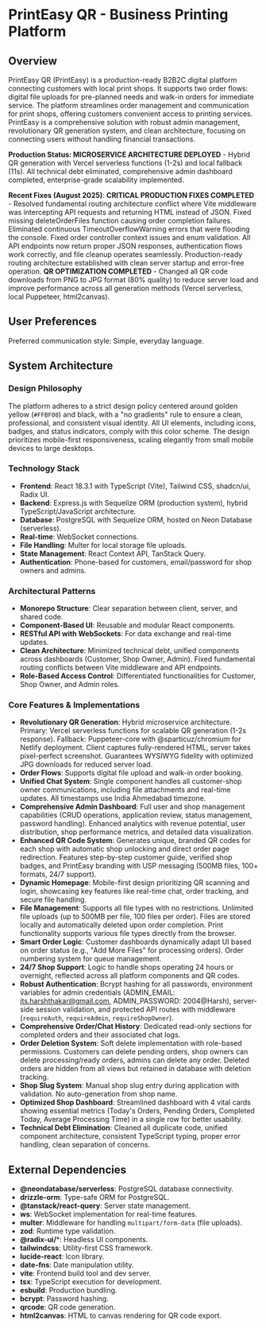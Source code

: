# PrintEasy QR - Business Printing Platform

## Overview

PrintEasy QR (PrintEasy) is a production-ready B2B2C digital platform connecting customers with local print shops. It supports two order flows: digital file uploads for pre-planned needs and walk-in orders for immediate service. The platform streamlines order management and communication for print shops, offering customers convenient access to printing services. PrintEasy is a comprehensive solution with robust admin management, revolutionary QR generation system, and clean architecture, focusing on connecting users without handling financial transactions.

**Production Status: MICROSERVICE ARCHITECTURE DEPLOYED** - Hybrid QR generation with Vercel serverless functions (1-2s) and local fallback (11s). All technical debt eliminated, comprehensive admin dashboard completed, enterprise-grade scalability implemented.

**Recent Fixes (August 2025)**: **CRITICAL PRODUCTION FIXES COMPLETED** - Resolved fundamental routing architecture conflict where Vite middleware was intercepting API requests and returning HTML instead of JSON. Fixed missing deleteOrderFiles function causing order completion failures. Eliminated continuous TimeoutOverflowWarning errors that were flooding the console. Fixed order controller context issues and enum validation. All API endpoints now return proper JSON responses, authentication flows work correctly, and file cleanup operates seamlessly. Production-ready routing architecture established with clean server startup and error-free operation. **QR OPTIMIZATION COMPLETED** - Changed all QR code downloads from PNG to JPG format (80% quality) to reduce server load and improve performance across all generation methods (Vercel serverless, local Puppeteer, html2canvas).

## User Preferences

Preferred communication style: Simple, everyday language.

## System Architecture

### Design Philosophy
The platform adheres to a strict design policy centered around golden yellow (`#FFBF00`) and black, with a "no gradients" rule to ensure a clean, professional, and consistent visual identity. All UI elements, including icons, badges, and status indicators, comply with this color scheme. The design prioritizes mobile-first responsiveness, scaling elegantly from small mobile devices to large desktops.

### Technology Stack
- **Frontend**: React 18.3.1 with TypeScript (Vite), Tailwind CSS, shadcn/ui, Radix UI.
- **Backend**: Express.js with Sequelize ORM (production system), hybrid TypeScript/JavaScript architecture.
- **Database**: PostgreSQL with Sequelize ORM, hosted on Neon Database (serverless).
- **Real-time**: WebSocket connections.
- **File Handling**: Multer for local storage file uploads.
- **State Management**: React Context API, TanStack Query.
- **Authentication**: Phone-based for customers, email/password for shop owners and admins.

### Architectural Patterns
- **Monorepo Structure**: Clear separation between client, server, and shared code.
- **Component-Based UI**: Reusable and modular React components.
- **RESTful API with WebSockets**: For data exchange and real-time updates.
- **Clean Architecture**: Minimized technical debt, unified components across dashboards (Customer, Shop Owner, Admin). Fixed fundamental routing conflicts between Vite middleware and API endpoints.
- **Role-Based Access Control**: Differentiated functionalities for Customer, Shop Owner, and Admin roles.

### Core Features & Implementations
- **Revolutionary QR Generation**: Hybrid microservice architecture. Primary: Vercel serverless functions for scalable QR generation (1-2s response). Fallback: Puppeteer-core with @sparticuz/chromium for Netlify deployment. Client captures fully-rendered HTML, server takes pixel-perfect screenshot. Guarantees WYSIWYG fidelity with optimized JPG downloads for reduced server load.
- **Order Flows**: Supports digital file upload and walk-in order booking.
- **Unified Chat System**: Single component handles all customer-shop owner communications, including file attachments and real-time updates. All timestamps use India Ahmedabad timezone.
- **Comprehensive Admin Dashboard**: Full user and shop management capabilities (CRUD operations, application review, status management, password handling). Enhanced analytics with revenue potential, user distribution, shop performance metrics, and detailed data visualization.
- **Enhanced QR Code System**: Generates unique, branded QR codes for each shop with automatic shop unlocking and direct order page redirection. Features step-by-step customer guide, verified shop badges, and PrintEasy branding with USP messaging (500MB files, 100+ formats, 24/7 support).
- **Dynamic Homepage**: Mobile-first design prioritizing QR scanning and login, showcasing key features like real-time chat, order tracking, and secure file handling.
- **File Management**: Supports all file types with no restrictions. Unlimited file uploads (up to 500MB per file, 100 files per order). Files are stored locally and automatically deleted upon order completion. Print functionality supports various file types directly from the browser.
- **Smart Order Logic**: Customer dashboards dynamically adapt UI based on order status (e.g., "Add More Files" for processing orders). Order numbering system for queue management.
- **24/7 Shop Support**: Logic to handle shops operating 24 hours or overnight, reflected across all platform components and QR codes.
- **Robust Authentication**: Bcrypt hashing for all passwords, environment variables for admin credentials (ADMIN_EMAIL: its.harshthakar@gmail.com, ADMIN_PASSWORD: 2004@Harsh), server-side session validation, and protected API routes with middleware (`requireAuth`, `requireAdmin`, `requireShopOwner`).
- **Comprehensive Order/Chat History**: Dedicated read-only sections for completed orders and their associated chat logs.
- **Order Deletion System**: Soft delete implementation with role-based permissions. Customers can delete pending orders, shop owners can delete processing/ready orders, admins can delete any order. Deleted orders are hidden from all views but retained in database with deletion tracking.
- **Shop Slug System**: Manual shop slug entry during application with validation. No auto-generation from shop name.
- **Optimized Shop Dashboard**: Streamlined dashboard with 4 vital cards showing essential metrics (Today's Orders, Pending Orders, Completed Today, Average Processing Time) in a single row for better usability.
- **Technical Debt Elimination**: Cleaned all duplicate code, unified component architecture, consistent TypeScript typing, proper error handling, clean separation of concerns.

## External Dependencies

- **@neondatabase/serverless**: PostgreSQL database connectivity.
- **drizzle-orm**: Type-safe ORM for PostgreSQL.
- **@tanstack/react-query**: Server state management.
- **ws**: WebSocket implementation for real-time features.
- **multer**: Middleware for handling `multipart/form-data` (file uploads).
- **zod**: Runtime type validation.
- **@radix-ui/***: Headless UI components.
- **tailwindcss**: Utility-first CSS framework.
- **lucide-react**: Icon library.
- **date-fns**: Date manipulation utility.
- **vite**: Frontend build tool and dev server.
- **tsx**: TypeScript execution for development.
- **esbuild**: Production bundling.
- **bcrypt**: Password hashing.
- **qrcode**: QR code generation.
- **html2canvas**: HTML to canvas rendering for QR code export.